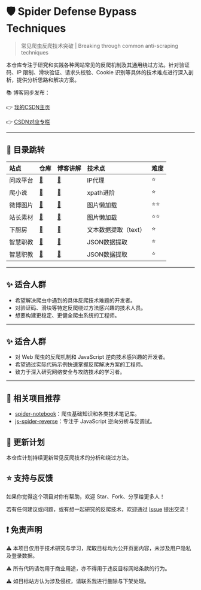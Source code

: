 # 🛡️ Spider Defense Bypass Techniques

> 常见爬虫反爬技术突破 | Breaking through common anti-scraping techniques

本仓库专注于研究和实践各种网站常见的反爬机制及其通用绕过方法。针对验证码、IP 限制、滑块验证、请求头校验、Cookie 识别等具体的技术难点进行深入剖析，提供分析思路和解决方案。

📚 博客同步发布：

👉 [我的CSDN主页](https://blog.csdn.net/2401_87328929)

👉 [CSDN对应专栏](https://blog.csdn.net/2401_87328929/category_12970268.html)


--- 
## 🚅 目录跳转

| 站点     | 仓库                                                                                                                                                                     | 博客讲解                                                                | 技术点           | 难度   |
|:--------|:-----------------------------------------------------------------------------------------------------------------------------------------------------------------------|:--------------------------------------------------------------------|:----------------|:------|
| 问政平台 | [📁](https://github.com/Annyfee/spider-defense-bypass/blob/main/IP%E4%BB%A3%E7%90%86/%E9%97%AE%E6%94%BF%E5%B9%B3%E5%8F%B0.py)                                          | [📖](https://blog.csdn.net/2401_87328929/article/details/148193001) | IP代理           | ⭐     |
| 爬小说   | [📁](https://github.com/Annyfee/spider-defense-bypass/blob/main/xpath%E8%BF%9B%E9%98%B6/%E7%88%AC%E5%B0%8F%E8%AF%B4.py)                                                | [📖](https://blog.csdn.net/2401_87328929/article/details/148098889) | xpath进阶        | ⭐     |
| 微博图片 | [📁](https://github.com/Annyfee/spider-defense-bypass/blob/main/%E5%9B%BE%E7%89%87%E6%87%92%E5%8A%A0%E8%BD%BD/%E5%BE%AE%E5%8D%9A%E5%9B%BE%E7%89%87.py)                 | [📖](https://blog.csdn.net/2401_87328929/article/details/148170374) | 图片懒加载        | ⭐⭐    |
| 站长素材 | [📁](https://github.com/Annyfee/spider-defense-bypass/blob/main/%E5%9B%BE%E7%89%87%E6%87%92%E5%8A%A0%E8%BD%BD/%E7%AB%99%E9%95%BF%E7%B4%A0%E6%9D%90.py)                 | [📖](https://blog.csdn.net/2401_87328929/article/details/148123963) | 图片懒加载        | ⭐⭐    |
| 下厨房   | [📁](https://github.com/Annyfee/spider-defense-bypass/blob/main/%E7%88%AC%E5%8F%96text%26json%E5%9E%8B%E6%95%B0%E6%8D%AE/%E4%B8%8B%E5%8E%A8%E6%88%BF-text.py)          | [📖](https://blog.csdn.net/2401_87328929/article/details/148074149) | 文本数据提取（text） | ⭐     |
| 智慧职教 | [📁](https://github.com/Annyfee/spider-defense-bypass/blob/main/%E7%88%AC%E5%8F%96text%26json%E5%9E%8B%E6%95%B0%E6%8D%AE/%E6%99%BA%E6%85%A7%E8%81%8C%E6%95%99-json.py) | [📖](https://blog.csdn.net/2401_87328929/article/details/148046380) | JSON数据提取     | ⭐     |
| 智慧职教 | [📁](https://github.com/Annyfee/spider-defense-bypass/blob/main/%E7%88%AC%E5%8F%96text%26json%E5%9E%8B%E6%95%B0%E6%8D%AE/%E6%99%BA%E6%85%A7%E8%81%8C%E6%95%99-json.py) | [📖](https://blog.csdn.net/2401_87328929/article/details/148046380) | JSON数据提取     | ⭐     |

--- 

## ✨ 适合人群

- 希望解决爬虫中遇到的具体反爬技术难题的开发者。
- 对验证码、滑块等特定反爬绕过方法感兴趣的技术人员。
- 想要构建更稳定、更健全爬虫系统的工程师。

---


## ✨ 适合人群

* 对 Web 爬虫的反爬机制和 JavaScript 逆向技术感兴趣的开发者。
* 希望通过实际代码示例快速掌握反爬解决方案的工程师。
* 致力于深入研究网络安全与攻防技术的学习者。

---

## 📌 相关项目推荐

- [spider-notebook](https://github.com/Annyfee/spider-notebook)：爬虫基础知识和各类技术笔记库。
- [js-spider-reverse](https://github.com/Annyfee/js-spider-reverse)：专注于 JavaScript 逆向分析与反调试。

## 🧭 更新计划

本仓库计划持续更新常见反爬技术的分析和绕过方法。

## ⭐️ 支持与反馈

如果你觉得这个项目对你有帮助，欢迎 Star、Fork、分享给更多人！

若有任何建议或问题，或有想一起研究的反爬技术，欢迎通过 [Issue](https://github.com/Annyfee/spider-defense-bypass/issues) 提出交流！

## ❗ 免责声明
⚠️ 本项目仅用于技术研究与学习，爬取目标均为公开页面内容，未涉及用户隐私及登录数据。

⚠️ 所有代码请勿用于商业用途，亦不得用于违反目标网站条款的行为。

⚠️ 如目标站方认为涉及侵权，请联系我进行删除与下架处理。
